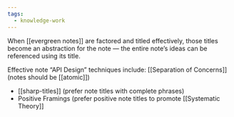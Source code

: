 ```yaml
---
tags:
  - knowledge-work
---
```

When [[evergreen notes]] are factored and titled effectively, those titles become an abstraction for the note — the entire note’s ideas can be referenced using its title.

Effective note “API Design” techniques include: [[Separation of Concerns]] (notes should be [[atomic]])

- [[sharp-titles]] (prefer note titles with complete phrases)
- Positive Framings (prefer positive note titles to promote [[Systematic Theory]]
